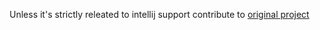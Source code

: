 Unless it's strictly releated to intellij support contribute to [original project](https://github.com/nikku/karma-browserify)
